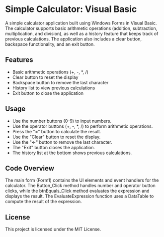 # Simple Calculator: Visual Basic
A simple calculator application built using Windows Forms in Visual Basic. The calculator supports basic arithmetic operations (addition, subtraction, multiplication, and division), as well as a history feature that keeps track of previous calculations. The application also includes a clear button, backspace functionality, and an exit button.

## Features
- Basic arithmetic operations (+, -, *, /)
- Clear button to reset the display
- Backspace button to remove the last character
- History list to view previous calculations
- Exit button to close the application

## Usage
- Use the number buttons (0-9) to input numbers.
- Use the operator buttons (+, -, *, /) to perform arithmetic operations.
- Press the "=" button to calculate the result.
- Use the "Clear" button to reset the display.
- Use the "←" button to remove the last character.
- The "Exit" button closes the application.
- The history list at the bottom shows previous calculations.

## Code Overview
The main form (Form1) contains the UI elements and event handlers for the calculator. The Button_Click method handles number and operator button clicks, while the btnEquals_Click method evaluates the expression and displays the result. The EvaluateExpression function uses a DataTable to compute the result of the expression.

## License
This project is licensed under the MIT License.
